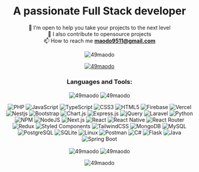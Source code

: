 <h1 align="center">A passionate Full Stack developer</h1>
<div align="center">

👯 I’m open to help you take your projects to the next level<br>
🤝 I also contribute to opensource projects<br>
📫 How to reach me **maodo9511@gmail.com**<br>
        
</div>




<p align="center"> <img src="https://komarev.com/ghpvc/?username=49maodo&label=Profile%20views&color=yellow&style=flat" alt="49maodo" /> </p>

<p align="center"> <a href="https://github.com/ryo-ma/github-profile-trophy"><img src="https://github-profile-trophy.vercel.app/?username=49maodo&theme=onedark" alt="49maodo" /></a> </p>

<h3 align="center">Languages and Tools:</h3>
<p align="center">
        <img align="center" 
src="https://github-readme-stats.vercel.app/api/top-langs/?username=49maodo&layout=compact&langs_count=10&theme=onedark&hide_border=true&count-private=true" 
        alt="49maodo" />
        <img align="center" height="auto"
        src="https://github-profile-summary-cards.vercel.app/api/cards/most-commit-language?username=49maodo&theme=onedark&hide_border=true" 
        alt="49maodo" />
</p>
<div align="center">
        <img src="https://img.shields.io/badge/php-%23777BB4.svg?style=for-the-badge&logo=php&logoColor=white" alt="PHP">
        <img src="https://img.shields.io/badge/javascript-%23323330.svg?style=for-the-badge&logo=javascript&logoColor=%23F7DF1E" alt="JavaScript">
        <img src="https://img.shields.io/badge/typescript-%23007ACC.svg?style=for-the-badge&logo=typescript&logoColor=white" alt="TypeScript">
        <img src="https://img.shields.io/badge/css3-%231572B6.svg?style=for-the-badge&logo=css3&logoColor=white" alt="CSS3">
        <img src="https://img.shields.io/badge/html5-%23E34F26.svg?style=for-the-badge&logo=html5&logoColor=white" alt="HTML5">
        <img src="https://img.shields.io/badge/firebase-%23039BE5.svg?style=for-the-badge&logo=firebase" alt="Firebase">
        <img src="https://img.shields.io/badge/vercel-%23000000.svg?style=for-the-badge&logo=vercel&logoColor=white" alt="Vercel">
        <img src="https://img.shields.io/badge/nest.js-%23FF2D20.svg?style=for-the-badge&logo=nestjs&logoColor=white" alt="Nestjs">
        <img src="https://img.shields.io/badge/bootstrap-%23563D7C.svg?style=for-the-badge&logo=bootstrap&logoColor=white" alt="Bootstrap">
        <img src="https://img.shields.io/badge/chart.js-F5788D.svg?style=for-the-badge&logo=chart.js&logoColor=white" alt="Chart.js">
        <img src="https://img.shields.io/badge/express.js-%23404d59.svg?style=for-the-badge&logo=express&logoColor=%2361DAFB" alt="Express.js">
        <img src="https://img.shields.io/badge/jquery-%230769AD.svg?style=for-the-badge&logo=jquery&logoColor=white" alt="jQuery">
        <img src="https://img.shields.io/badge/laravel-%23FF2D20.svg?style=for-the-badge&logo=laravel&logoColor=white" alt="Laravel">
        <img src="https://img.shields.io/badge/python-yellow?style=for-the-badge&logo=python&logoColor=white" alt="Python">
        <!-- 
        <img src="https://img.shields.io/badge/MUI-%230081CB.svg?style=for-the-badge&logo=material-ui&logoColor=white" alt="MUI">
         -->
        <img src="https://img.shields.io/badge/NPM-%23000000.svg?style=for-the-badge&logo=npm&logoColor=white" alt="NPM">
        <img src="https://img.shields.io/badge/node.js-6DA55F?style=for-the-badge&logo=node.js&logoColor=white" alt="NodeJS">
        <img src="https://img.shields.io/badge/Next-black?style=for-the-badge&logo=next.js&logoColor=white" alt="Next.js">
        <img src="https://img.shields.io/badge/react-%2320232a.svg?style=for-the-badge&logo=react&logoColor=%2361DAFB" alt="React">
        <img src="https://img.shields.io/badge/react_native-%2320232a.svg?style=for-the-badge&logo=react&logoColor=%2361DAFB" alt="React Native">
        <img src="https://img.shields.io/badge/React_Router-CA4245?style=for-the-badge&logo=react-router&logoColor=white" alt="React Router">
        <img src="https://img.shields.io/badge/redux-%23593d88.svg?style=for-the-badge&logo=redux&logoColor=white" alt="Redux">
        <img src="https://img.shields.io/badge/styled--components-DB7093?style=for-the-badge&logo=styled-components&logoColor=white" alt="Styled Components">
        <img src="https://img.shields.io/badge/tailwindcss-%2338B2AC.svg?style=for-the-badge&logo=tailwind-css&logoColor=white" alt="TailwindCSS">
        <!-- 
        <img src="https://img.shields.io/badge/MariaDB-003545?style=for-the-badge&logo=mariadb&logoColor=white" alt="MariaDB">
         -->
        <img src="https://img.shields.io/badge/MongoDB-%234ea94b.svg?style=for-the-badge&logo=mongodb&logoColor=white" alt="MongoDB">
        <img src="https://img.shields.io/badge/mysql-%2300f.svg?style=for-the-badge&logo=mysql&logoColor=white" alt="MySQL">
        <img src="https://img.shields.io/badge/postgres-%23316192.svg?style=for-the-badge&logo=postgresql&logoColor=white" alt="PostgreSQL">
        <img src="https://img.shields.io/badge/sqlite-%2307405e.svg?style=for-the-badge&logo=sqlite&logoColor=white" alt="SQLite">
        <img src="https://img.shields.io/badge/Linux-FCC624?style=for-the-badge&logo=linux&logoColor=black" alt="Linux">
        <img src="https://img.shields.io/badge/Postman-FF6C37?style=for-the-badge&logo=postman&logoColor=white" alt="Postman">
        <img src="https://img.shields.io/badge/C%23-%23239120.svg?style=for-the-badge&logo=c#&logoColor=white" alt="C#">
        <img src="https://img.shields.io/badge/Flask-%23000000.svg?style=for-the-badge&logo=flask&logoColor=white" alt="Flask">
        <img src="https://img.shields.io/badge/Java-%23ED8B00.svg?style=for-the-badge&logo=openjdk&logoColor=white" alt="Java">
        <img src="https://img.shields.io/badge/Spring%20Boot-6DB33F?style=for-the-badge&logo=springboot&logoColor=white" alt="Spring Boot">
    </div>

<p align="center">
<img align="center" 
        src="https://github-readme-stats.vercel.app/api?username=49maodo&theme=onedark&hide_border=false&show_icons=true&locale=en" 
        alt="49maodo" />
<img align="center" 
        src="https://github-readme-streak-stats.herokuapp.com/?user=49maodo&theme=onedark&hide_border=false&" 
        alt="49maodo" />
</p>

<p align="center">
<img align="center" 
        src="https://github-profile-summary-cards.vercel.app/api/cards/profile-details?username=49maodo&theme=onedark&hide_border=true" 
        alt="49maodo" />
</p>

